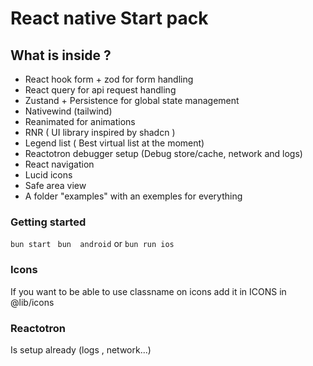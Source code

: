 # React native Start pack

## What is inside ?

- React hook form + zod for form handling
- React query for api request handling
- Zustand + Persistence for global state management
- Nativewind (tailwind)
- Reanimated for animations
- RNR ( UI library inspired by shadcn )
- Legend list ( Best virtual list at the moment)
- Reactotron  debugger setup (Debug store/cache, network and logs)
- React navigation
- Lucid icons
- Safe area view
- A folder "examples" with an exemples for everything

### Getting started

```bun start```
``` bun  android``` or ```bun run ios```


### Icons

If you want to be able to use classname on icons add it in ICONS in @lib/icons

### Reactotron 

Is setup already (logs , network...)